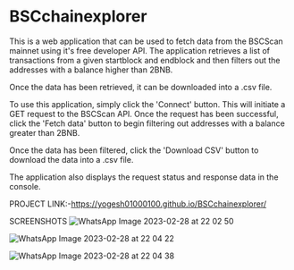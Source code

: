 # BSCchainexplorer
This is a web application that can be used to fetch data from the BSCScan mainnet using it's free developer API. The application retrieves a list of transactions from a given startblock and endblock and then filters out the addresses with a balance higher than 2BNB. 

Once the data has been retrieved, it can be downloaded into a .csv file. 

To use this application, simply click the 'Connect' button. This will initiate a GET request to the BSCScan API. Once the request has been successful, click the 'Fetch data' button to begin filtering out addresses with a balance greater than 2BNB. 

Once the data has been filtered, click the 'Download CSV' button to download the data into a .csv file. 

The application also displays the request status and response data in the console. 


PROJECT LINK:-https://yogesh01000100.github.io/BSCchainexplorer/

SCREENSHOTS
![WhatsApp Image 2023-02-28 at 22 02 50](https://user-images.githubusercontent.com/90953665/221917794-622be5ac-dda4-4350-b7df-d112d4bca0e6.jpeg)


![WhatsApp Image 2023-02-28 at 22 04 22](https://user-images.githubusercontent.com/90953665/221917813-0fb968bb-1773-49c7-b0ff-e9877b9772fd.jpeg)


![WhatsApp Image 2023-02-28 at 22 04 38](https://user-images.githubusercontent.com/90953665/221917823-02166381-c82e-4da1-8947-c7cddea4c4de.jpeg)
